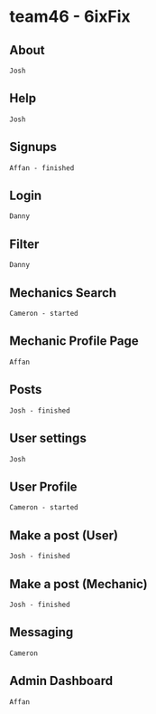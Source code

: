 # team46 - 6ixFix

## About
    Josh
## Help
    Josh
## Signups
    Affan - finished
## Login
    Danny
## Filter
    Danny
## Mechanics Search
    Cameron - started
## Mechanic Profile Page
    Affan
## Posts
    Josh - finished
## User settings
    Josh
## User Profile
    Cameron - started
## Make a post (User)
    Josh - finished
## Make a post (Mechanic)
    Josh - finished
## Messaging
    Cameron
## Admin Dashboard
    Affan